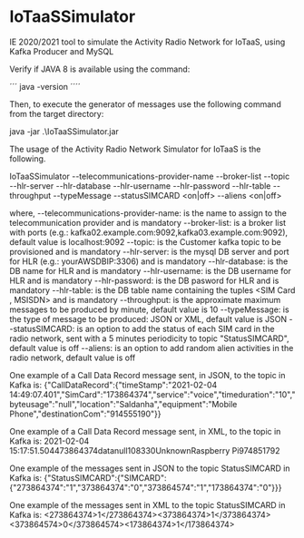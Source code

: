 # IoTaaSSimulator
IE 2020/2021 tool to simulate the Activity Radio Network for IoTaaS, using Kafka Producer and MySQL

Verify if JAVA 8 is available using the command: 

´´´
java -version
´´´´

Then, to execute the generator of messages use the following command from the target directory:

java -jar .\IoTaaSSimulator.jar

The usage of the Activity Radio Network Simulator for IoTaaS is the following.

IoTaaSSimulator --telecommunications-provider-name <name> --broker-list <brokers> --topic <topic> --hlr-server <server> --hlr-database <database> --hlr-username <username> --hlr-password <password> --hlr-table <table> --throughput <value> --typeMessage <value> --statusSIMCARD <on|off> --aliens <on|off>

where,
--telecommunications-provider-name: is the name to assign to the telecommunication provider and is mandatory
--broker-list: is a broker list with ports (e.g.: kafka02.example.com:9092,kafka03.example.com:9092), default value is localhost:9092
--topic: is the Customer kafka topic to be provisioned and is mandatory
--hlr-server: is the mysql DB server and port for HLR (e.g.: yourAWSDBIP:3306) and is mandatory
--hlr-database: is the DB name for HLR and is mandatory
--hlr-username: is the DB username for HLR and is mandatory
--hlr-password: is the DB pasword for HLR and is mandatory
--hlr-table: is the DB table name containing the tuples <SIM Card , MSISDN> and is mandatory
--throughput: is the approximate maximum messages to be produced by minute, default value is 10
--typeMessage: is the type of message to be produced: JSON or XML, default value is JSON
--statusSIMCARD: is an option to add the status of each SIM card in the radio network, sent with a 5 minutes periodicity to topic "StatusSIMCARD", default value is off
--aliens: is an option to add random alien activities in the radio network, default value is off



One example of a Call Data Record message sent, in JSON, to the topic in Kafka is:
{"CallDataRecord":{"timeStamp":"2021-02-04 14:49:07.401","SimCard":"173864374","service":"voice","timeduration":"10","byteusage":"null","location":"Saldanha","equipment":"Mobile Phone","destinationCom":"914555190"}}

One example of a Call Data Record message sent, in XML, to the topic in Kafka is:
<CallDataRecord><timeStamp>2021-02-04 15:17:51.504</timeStamp><SimCard>473864374</SimCard><service>data</service><timeduration>null</timeduration><byteusage>108330</byteusage><location>Unknown</location><equipment>Raspberry Pi</equipment><destinationCom>974851792</destinationCom></CallDataRecord>

One example of the messages sent in JSON to the topic StatusSIMCARD in Kafka is:
{"StatusSIMCARD":{"SIMCARD":{"273864374":"1","373864374":"0","373864574":"1","173864374":"0"}}}

One example of the messages sent in XML to the topic StatusSIMCARD in Kafka is:
<StatusSIMCARD><SIMCARD><273864374>1</273864374><373864374>1</373864374><373864574>0</373864574><173864374>1</173864374></SIMCARD></StatusSIMCARD>

